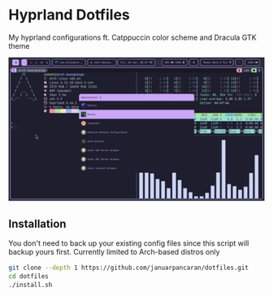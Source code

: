 # Hyprland Dotfiles

My hyprland configurations ft. Catppuccin color scheme and Dracula GTK theme

![megaphone](screenshot.png)

## Installation

You don't need to back up your existing config files since this script will backup yours first. Currently limited to Arch-based distros only

```bash
git clone --depth 1 https://github.com/januarpancaran/dotfiles.git
cd dotfiles
./install.sh
```
